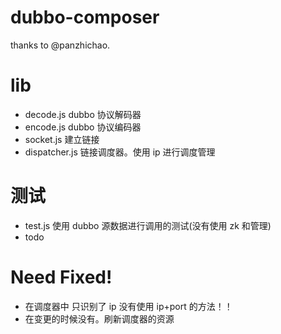 # dubbo-composer

thanks to @panzhichao.

# lib

- decode.js dubbo 协议解码器
- encode.js dubbo 协议编码器
- socket.js 建立链接
- dispatcher.js 链接调度器。使用 ip 进行调度管理

# 测试

- test.js 使用 dubbo 源数据进行调用的测试(没有使用 zk 和管理)
- todo

# Need Fixed!

- 在调度器中 只识别了 ip 没有使用 ip+port 的方法！！
- 在变更的时候没有。刷新调度器的资源
